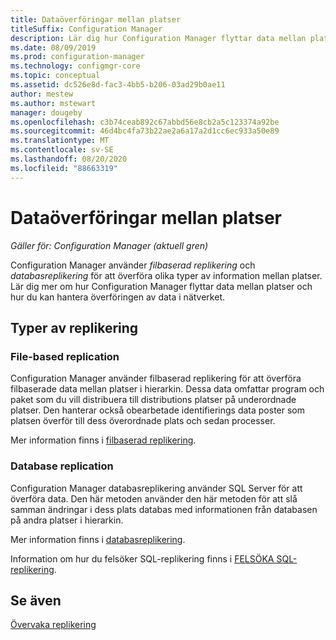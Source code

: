 ```yaml
---
title: Dataöverföringar mellan platser
titleSuffix: Configuration Manager
description: Lär dig hur Configuration Manager flyttar data mellan platser och hur du kan hantera överföringen av data i nätverket.
ms.date: 08/09/2019
ms.prod: configuration-manager
ms.technology: configmgr-core
ms.topic: conceptual
ms.assetid: dc526e8d-fac3-4bb5-b206-03ad29b0ae11
author: mestew
ms.author: mstewart
manager: dougeby
ms.openlocfilehash: c3b74ceab892c67abbd56e8cb2a5c123374a92be
ms.sourcegitcommit: 46d4bc4fa73b22ae2a6a17a2d1cc6ec933a50e89
ms.translationtype: MT
ms.contentlocale: sv-SE
ms.lasthandoff: 08/20/2020
ms.locfileid: "88663319"
---
```

# <a name="data-transfers-between-sites"></a>Dataöverföringar mellan platser

*Gäller för: Configuration Manager (aktuell gren)*

Configuration Manager använder *filbaserad replikering* och *databasreplikering* för att överföra olika typer av information mellan platser. Lär dig mer om hur Configuration Manager flyttar data mellan platser och hur du kan hantera överföringen av data i nätverket.  

## <a name="types-of-replication"></a>Typer av replikering

### <a name="file-based-replication"></a><a name="bkmk_fileroute" /></a> File-based replication

Configuration Manager använder filbaserad replikering för att överföra filbaserade data mellan platser i hierarkin. Dessa data omfattar program och paket som du vill distribuera till distributions platser på underordnade platser. Den hanterar också obearbetade identifierings data poster som platsen överför till dess överordnade plats och sedan processer.  

Mer information finns i [filbaserad replikering](file-based-replication.md).

### <a name="database-replication"></a><a name="bkmk_dbrep" /></a> Database replication

Configuration Manager databasreplikering använder SQL Server för att överföra data. Den här metoden använder den här metoden för att slå samman ändringar i dess plats databas med informationen från databasen på andra platser i hierarkin.

Mer information finns i [databasreplikering](database-replication.md).

Information om hur du felsöker SQL-replikering finns i [FELSÖKA SQL-replikering](../../servers/manage/replication/overview.md).

## <a name="see-also"></a>Se även

[Övervaka replikering](../../servers/manage/monitor-replication.md)
